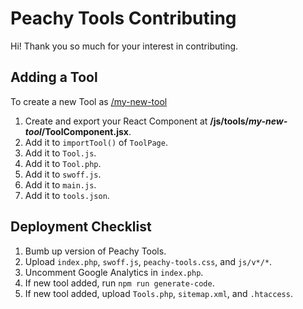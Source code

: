 Peachy Tools Contributing
===

Hi! Thank you so much for your interest in contributing.


## Adding a Tool

To create a new Tool as [/my-new-tool](https://peachytools.com/my-new-tool)
1. Create and export your React Component at **/js/tools/_my-new-tool_/ToolComponent.jsx**.
2. Add it to `importTool()` of `ToolPage`.
3. Add it to `Tool.js`.
4. Add it to `Tool.php`.
5. Add it to `swoff.js`.
6. Add it to `main.js`.
7. Add it to `tools.json`.


## Deployment Checklist
1. Bumb up version of Peachy Tools.
2. Upload `index.php`, `swoff.js`, `peachy-tools.css`, and `js/v*/*`.
3. Uncomment Google Analytics in `index.php`.
4. If new tool added, run `npm run generate-code`.
5. If new tool added, upload `Tools.php`, `sitemap.xml`, and `.htaccess`.
